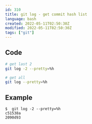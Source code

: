 ```yaml
---
id: 310
title: git log - get commit hash list
language: bash
created: 2022-05-11T02:50:30Z
modified: 2022-05-11T02:50:30Z
tags: ["git"]
---
```


## Code

```bash
# get last 2 
git log -2 --pretty=%h 

# get all
git log --pretty=%h
```

## Example

```
$  git log -2 --pretty=%h 
c51538a
2090d93
```

<!-- end -->

